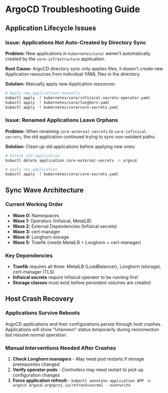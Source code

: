 # ArgoCD Troubleshooting Guide

## Application Lifecycle Issues

### Issue: Applications Not Auto-Created by Directory Sync
**Problem:** New applications in `kubernetes/core/` weren't automatically created by the `core-infrastructure` application.

**Root Cause:** ArgoCD directory sync only applies files, it doesn't create new Application resources from individual YAML files in the directory.

**Solution:** Manually apply new Application resources:
```bash
# Apply new applications manually
kubectl apply -f kubernetes/core/infisical-secrets-operator.yaml
kubectl apply -f kubernetes/core/longhorn.yaml
kubectl apply -f kubernetes/core/core-secrets.yaml
```

### Issue: Renamed Applications Leave Orphans
**Problem:** When renaming `core-external-secrets` to `core-infisical-secrets`, the old application continued trying to sync non-existent paths.

**Solution:** Clean up old applications before applying new ones:
```bash
# Delete old application
kubectl delete application core-external-secrets -n argocd

# Apply new application
kubectl apply -f kubernetes/core/core-secrets.yaml
```

## Sync Wave Architecture

### Current Working Order
- **Wave 0:** Namespaces
- **Wave 1:** Operators (Infisical, MetalLB)
- **Wave 2:** External Dependencies (Infisical secrets)
- **Wave 3:** cert-manager
- **Wave 4:** Longhorn storage
- **Wave 5:** Traefik (needs MetalLB + Longhorn + cert-manager)

### Key Dependencies
- **Traefik** requires all three: MetalLB (LoadBalancer), Longhorn (storage), cert-manager (TLS)
- **Infisical secrets** require Infisical operator to be running first
- **Storage classes** must exist before persistent volumes are created

## Host Crash Recovery

### Applications Survive Reboots
ArgoCD applications and their configurations persist through host crashes. Applications will show "Unknown" status temporarily during reconnection but resume normal operation.

### Manual Interventions Needed After Crashes
1. **Check Longhorn managers** - May need pod restarts if storage prerequisites changed
2. **Verify operator pods** - Controllers may need restart to pick up configuration changes
3. **Force application refresh** - `kubectl annotate application APP -n argocd argocd.argoproj.io/refresh=normal --overwrite`
